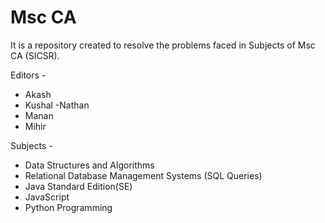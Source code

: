 # Msc CA

It is a repository created to resolve the problems faced in Subjects of Msc CA (SICSR).


Editors -
- Akash
- Kushal
-Nathan
- Manan
- Mihir


Subjects -
- Data Structures and Algorithms
- Relational Database Management Systems (SQL Queries)
- Java Standard Edition(SE)
- JavaScript
- Python Programming

